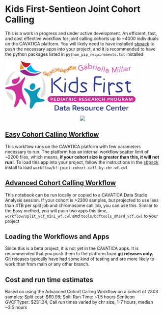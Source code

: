 # Kids First-Sentieon Joint Cohort Calling

This is a work in progress and under active development.
An efficient, fast, and cost effective workflow for joint calling cohorts up to ~4000 individuals on the CAVATICA platform.
You will likely need to have installed [sbpack](https://pypi.org/project/sbpack/) to push the necessary apps into your project, and it is recommended to have the python packages listed in `python_pip_requirements.txt` installed

![data service logo](https://github.com/d3b-center/d3b-research-workflows/raw/master/doc/kfdrc-logo-sm.png)

<p align="center">
<a href="https://github.com/kids-first/Kids-First-Sentieon-Joint-Cohort-Genotyping-Workflow/blob/main/LICENSE"><img src="https://img.shields.io/github/license/kids-first/kf-template-repo.svg?style=for-the-badge"></a>
</p>

## [Easy Cohort Calling Workflow](docs/KF_COHORT_JG_SINGLE_WF.md)
This workflow runs on the CAVATICA platform with few parameters necessary to run.
The platform has an internal workflow scatter limit of ~2200 files, which means, **if your cohort size is greater than this, it will not run!**.
To load this app into your project, follow the instructions in the [sbpack](https://pypi.org/project/sbpack/) install to load `workflow/kf-joint-cohort-call-by-chr-wf.cwl`

## [Advanced Cohort Calling Workflow](docs/KF_NOTEBOOK_JG_WORKFLOW.md)
This notebook can be run locally or copied to a CAVATICA Data Studio Analysis session.
If your cohort is >2200 samples, but projected to use less than 4TB per split job and chromosome call job, you can use this.
Similar to the Easy method, you will push two apps this time, `workflow/split_vcf_mini_wf.cwl` and `tools/bcftools_shard_vcf.cwl` to your project

## Loading the Workflows and Apps
Since this is a beta project, it is not yet in the CAVATICA apps.
It is recommended that you push them to the platform from **git releases only.**
Git releases typically have had some kind of testing and are more likely to work than from main or any other branch.

## Cost and run time estimates
Based on using the Advanced Cohort Calling Workflow on a cohort of 2303 samples:
Split cost: $60.96; Split Run Time: ~1.5 hours
Sentieon GVCFTyper: $231.34, Call run times varied by chr size, 1-7 hours, median ~3.5 hours